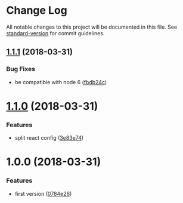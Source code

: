 # Change Log

All notable changes to this project will be documented in this file. See [standard-version](https://github.com/conventional-changelog/standard-version) for commit guidelines.

<a name="1.1.1"></a>
## [1.1.1](https://github.com/smooth-code/eslint-config-smooth/compare/v1.1.0...v1.1.1) (2018-03-31)


### Bug Fixes

* be compatible with node 6 ([fbdb24c](https://github.com/smooth-code/eslint-config-smooth/commit/fbdb24c))



<a name="1.1.0"></a>
# [1.1.0](https://github.com/smooth-code/eslint-config-smooth/compare/v1.0.0...v1.1.0) (2018-03-31)


### Features

* split react config ([3e83e74](https://github.com/smooth-code/eslint-config-smooth/commit/3e83e74))



<a name="1.0.0"></a>
# 1.0.0 (2018-03-31)


### Features

* first version ([0784e26](https://github.com/smooth-code/eslint-config-smooth/commit/0784e26))
